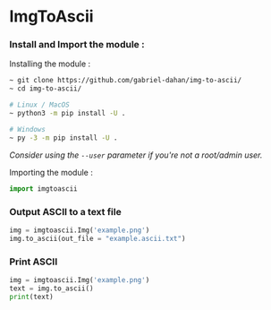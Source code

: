 # ImgToAscii

### Install and Import the module :

Installing the module :
```bash
~ git clone https://github.com/gabriel-dahan/img-to-ascii/
~ cd img-to-ascii/

# Linux / MacOS
~ python3 -m pip install -U .

# Windows 
~ py -3 -m pip install -U .
```
_Consider using the `--user` parameter if you're not a root/admin user._

Importing the module :
```python
import imgtoascii
```
### Output ASCII to a text file
```python
img = imgtoascii.Img('example.png')
img.to_ascii(out_file = "example.ascii.txt")
```
### Print ASCII
```python
img = imgtoascii.Img('example.png')
text = img.to_ascii()
print(text)
```